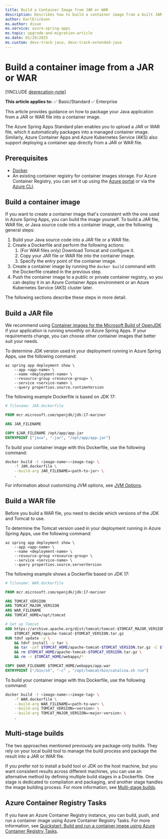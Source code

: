 ```yaml
---
title: Build a Container Image from JAR or WAR
description: Describes how to build a container image from a built JAR or WAR file.
author: KarlErickson
ms.author: dixue
ms.service: azure-spring-apps
ms.topic: upgrade-and-migration-article
ms.date: 01/29/2025
ms.custom: devx-track-java, devx-track-extended-java
---
```


# Build a container image from a JAR or WAR

[!INCLUDE [deprecation-note](../includes/deprecation-note.md)]

**This article applies to:** ✅ Basic/Standard ✅ Enterprise

This article provides guidance on how to package your Java application from a JAR or WAR file into a container image.

The Azure Spring Apps Standard plan enables you to upload a JAR or WAR file, which it automatically packages into a managed container image. Similarly, Azure Container Apps and Azure Kubernetes Service (AKS) also support deploying a container app directly from a JAR or WAR file.

## Prerequisites

- [Docker](https://docs.docker.com/get-docker/).
- An existing container registry for container images storage. For Azure Container Registry, you can set it up using the [Azure portal](/azure/container-registry/container-registry-get-started-portal) or via the [Azure CLI](/azure/container-registry/container-registry-get-started-azure-cli).

## Build a container image

If you want to create a container image that's consistent with the one used in Azure Spring Apps, you can build the image yourself. To build a JAR file, WAR file, or Java source code into a container image, use the following general steps:

1. Build your Java source code into a JAR file or a WAR file.
1. Create a Dockerfile and perform the following actions:
    1. (For WAR files only) Download Tomcat and configure it.
    1. Copy your JAR file or WAR file into the container image.
    1. Specify the entry point of the container image.
1. Create a container image by running the `docker build` command with the Dockerfile created in the previous step.
1. Push the container image to a public or private container registry, so you can deploy it in an Azure Container Apps environment or an Azure Kubernetes Service (AKS) cluster later.

The following sections describe these steps in more detail.

## Build a JAR file

We recommend using [Container images for the Microsoft Build of OpenJDK](/java/openjdk/containers) if your application is running smoothly on Azure Spring Apps. If your requirements change, you can choose other container images that better suit your needs.

To determine JDK version used in your deployment running in Azure Spring Apps, use the following command:

```azurecli
az spring app deployment show \
    --app <app-name> \
    --name <deployment-name> \
    --resource-group <resource-group> \
    --service <service-name> \
    --query properties.source.runtimeVersion
```

The following example Dockerfile is based on JDK 17:

```dockerfile
# filename: JAR.dockerfile

FROM mcr.microsoft.com/openjdk/jdk:17-mariner

ARG JAR_FILENAME

COPY $JAR_FILENAME /opt/app/app.jar
ENTRYPOINT ["java", "-jar", "/opt/app/app.jar"]
```

To build your container image with this Dockerfile, use the following command:

```bash
docker build -t <image-name>:<image-tag> \
    -f JAR.dockerfile \
    --build-arg JAR_FILENAME=<path-to-jar> \
    .
```

For information about customizing JVM options, see [JVM Options](./migrate-to-azure-container-apps-application-overview.md#jvm-options).

## Build a WAR file

Before you build a WAR file, you need to decide which versions of the JDK and Tomcat to use.

To determine the Tomcat version used in your deployment running in Azure Spring Apps, use the following command:

```azurecli
az spring app deployment show \
    --app <app-name> \
    --name <deployment-name> \
    --resource-group <resource-group> \
    --service <service-name> \
    --query properties.source.serverVersion
```

The following example shows a Dockerfile based on JDK 17:

```dockerfile
# filename: WAR.dockerfile

FROM mcr.microsoft.com/openjdk/jdk:17-mariner

ARG TOMCAT_VERSION
ARG TOMCAT_MAJOR_VERSION
ARG WAR_FILENAME
ARG TOMCAT_HOME=/opt/tomcat

# Set up Tomcat
ADD https://archive.apache.org/dist/tomcat/tomcat-$TOMCAT_MAJOR_VERSION/v$TOMCAT_VERSION/bin/apache-tomcat-$TOMCAT_VERSION.tar.gz \
    $TOMCAT_HOME/apache-tomcat-$TOMCAT_VERSION.tar.gz
RUN tdnf update -y \
    && tdnf install -y tar \
    && tar -zxf $TOMCAT_HOME/apache-tomcat-$TOMCAT_VERSION.tar.gz -C $TOMCAT_HOME --strip-components 1 \
    && rm $TOMCAT_HOME/apache-tomcat-$TOMCAT_VERSION.tar.gz \
    && rm -r $TOMCAT_HOME/webapps/*

COPY $WAR_FILENAME $TOMCAT_HOME/webapps/app.war
ENTRYPOINT ["/bin/sh", "-c" , "/opt/tomcat/bin/catalina.sh run"]
```

To build your container image with this Dockerfile, use the following command:

```bash
docker build -t <image-name>:<image-tag> \
    -f WAR.dockerfile \
    --build-arg WAR_FILENAME=<path-to-war> \
    --build-arg TOMCAT_VERSION=<version> \
    --build-arg TOMCAT_MAJOR_VERSION=<major-version> \
    .
```

## Multi-stage builds

The two approaches mentioned previously are package-only builds. They rely on your local build tool to manage the build process and package the result into a JAR or WAR file.

If you prefer not to install a build tool or JDK on the host machine, but you want consistent results across different machines, you can use an alternative method by defining multiple build stages in a Dockerfile. One stage is dedicated to compilation and packaging, and another stage handles the image building process. For more information, see [Multi-stage builds](https://docs.docker.com/build/building/multi-stage/).

## Azure Container Registry Tasks

If you have an Azure Container Registry instance, you can build, push, and run a container image using Azure Container Registry Tasks. For more information, see [Quickstart: Build and run a container image using Azure Container Registry Tasks](/azure/container-registry/container-registry-quickstart-task-cli).
